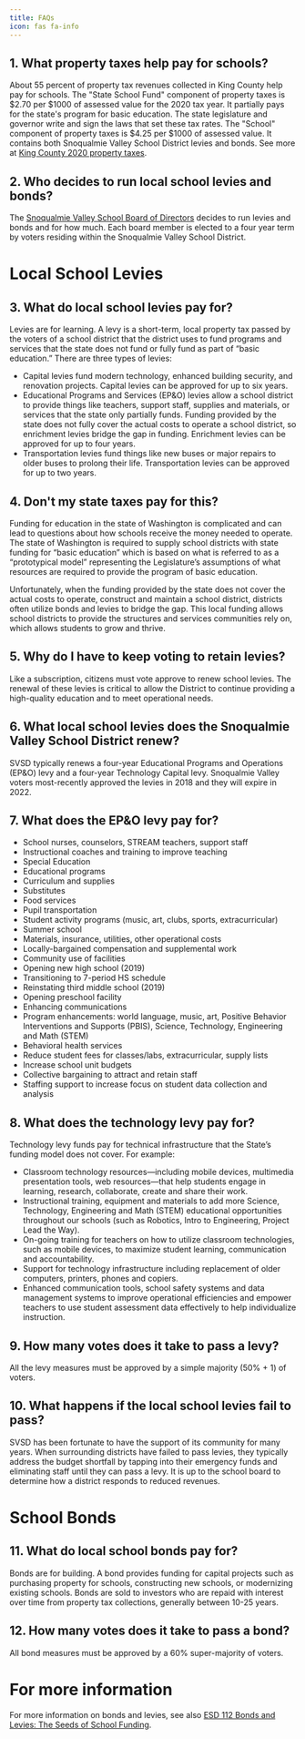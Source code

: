 ```yaml
---
title: FAQs
icon: fas fa-info
---
```


## 1. What property taxes help pay for schools? ##

About 55 percent of property tax revenues collected in King County help pay for schools. The "State School Fund" component of property taxes is $2.70 per $1000 of assessed value for the 2020 tax year. It partially pays for the state's program for basic education. The state legislature and governor write and sign the laws that set these tax rates. The "School" component of property taxes is $4.25 per $1000 of assessed value. It contains both Snoqualmie Valley School District levies and bonds. See more at [King County 2020 property taxes](https://www.kingcounty.gov/depts/assessor/2020Taxes.aspx).

## 2. Who decides to run local school levies and bonds? ##

The [Snoqualmie Valley School Board of Directors](https://www.svsd410.org/domain/57) decides to run levies and bonds and for how much. Each board member is elected to a four year term by voters residing within the Snoqualmie Valley School District.

Local School Levies
===================

## 3. What do local school levies pay for? ##

Levies are for learning. A levy is a short-term, local property tax passed by the voters of a school district that the district uses to fund programs and services that the state does not fund or fully fund as part of “basic education.” There are three types of levies:

* Capital levies fund modern technology, enhanced building security, and renovation projects. Capital levies can be approved for up to six years.
* Educational Programs and Services (EP&O) levies allow a school district to provide things like teachers, support staff, supplies and materials, or services that the state only partially funds. Funding provided by the state does not fully cover the actual costs to operate a school district, so enrichment levies bridge the gap in funding. Enrichment levies can be approved for up to four years.
* Transportation levies fund things like new buses or major repairs to older buses to prolong their life. Transportation levies can be approved for up to two years.

## 4. Don't my state taxes pay for this? ##

Funding for education in the state of Washington is complicated and can lead to questions about how schools receive the money needed to operate. The state of Washington is required to supply school districts with state funding for “basic education” which is based on what is referred to as a “prototypical model” representing the Legislature’s assumptions of what resources are required to provide the program of basic education.

Unfortunately, when the funding provided by the state does not cover the actual costs to operate, construct and maintain a school district, districts often utilize bonds and levies to bridge the gap. This local funding allows school districts to provide the structures and services communities rely on, which allows students to grow and thrive.

## 5. Why do I have to keep voting to retain levies? ##

Like a subscription, citizens must vote approve to renew school levies. The renewal of these levies is critical to allow the District to continue providing a high-quality education and to meet operational needs.

## 6. What local school levies does the Snoqualmie Valley School District renew? ##

SVSD typically renews a four-year Educational Programs and Operations (EP&O) levy and a four-year Technology Capital levy. Snoqualmie Valley voters most-recently approved the levies in 2018 and they will expire in 2022.

## 7. What does the EP&O levy pay for? ##

* School nurses, counselors, STREAM teachers, support staff
* Instructional coaches and training to improve teaching
* Special Education
* Educational programs
* Curriculum and supplies
* Substitutes
* Food services
* Pupil transportation
* Student activity programs (music, art, clubs, sports, extracurricular)
* Summer school
* Materials, insurance, utilities, other operational costs
* Locally-bargained compensation and supplemental work
* Community use of facilities
* Opening new high school (2019)
* Transitioning to 7-period HS schedule
* Reinstating third middle school (2019)
* Opening preschool facility
* Enhancing communications
* Program enhancements: world language, music, art, Positive Behavior Interventions and Supports (PBIS), Science, Technology, Engineering and Math (STEM)
* Behavioral health services
* Reduce student fees for classes/labs, extracurricular, supply lists
* Increase school unit budgets
* Collective bargaining to attract and retain staff
* Staffing support to increase focus on student data collection and analysis

## 8. What does the technology levy pay for? ##

Technology levy funds pay for technical infrastructure that the State’s funding model does not cover. For example:
* Classroom technology resources—including mobile devices, multimedia presentation tools, web resources—that help students engage in learning, research, collaborate, create and share their work.
* Instructional training, equipment and materials to add more Science, Technology, Engineering and Math (STEM) educational opportunities throughout our schools (such as Robotics, Intro to Engineering, Project Lead the Way).
* On-going training for teachers on how to utilize classroom technologies, such as mobile devices, to maximize student learning, communication and accountability.
* Support for technology infrastructure including replacement of older computers, printers, phones and copiers.
* Enhanced communication tools, school safety systems and data management systems to improve operational efficiencies and empower teachers to use student assessment data effectively to help individualize instruction.

## 9. How many votes does it take to pass a levy?

All the levy measures must be approved by a simple majority (50% + 1) of voters.

## 10. What happens if the local school levies fail to pass? ##

SVSD has been fortunate to have the support of its community for many years. When surrounding districts have failed to pass levies, they typically address the budget shortfall by tapping into their emergency funds and eliminating staff until they can pass a levy. It is up to the school board to determine how a district responds to reduced revenues.

School Bonds
============

## 11. What do local school bonds pay for? ##

Bonds are for building. A bond provides funding for capital projects such as purchasing property for schools, constructing new schools, or modernizing existing schools. Bonds are sold to investors who are repaid with interest over time from property tax collections, generally between 10-25 years.

## 12. How many votes does it take to pass a bond?

All bond measures must be approved by a 60% super-majority of voters.

For more information
====================

For more information on bonds and levies, see also [ESD 112 Bonds and Levies: The Seeds of School Funding](https://www.esd112.org/bond-levy/).
